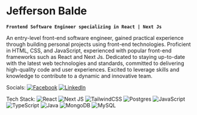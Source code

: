 #   Jefferson Balde

****`Frontend Software Engineer specializing in React | Next Js`****

An entry-level front-end software engineer, gained practical experience through building personal projects using front-end technologies. Proficient in HTML, CSS, and JavaScript, experienced with popular front-end frameworks such as React and Next Js. Dedicated to staying up-to-date with the latest web technologies and standards, committed to delivering high-quality code and user experiences. Excited to leverage skills and knowledge to contribute to a dynamic and innovative team.

Socials:
 [![Facebook](https://img.shields.io/badge/Facebook-%231877F2.svg?logo=Facebook&logoColor=white)](https://facebook.com/jeffersonbalde) [![LinkedIn](https://img.shields.io/badge/LinkedIn-%230077B5.svg?logo=linkedin&logoColor=white)](https://linkedin.com/in/jeffersonbalde) 

Tech Stack:
![React](https://img.shields.io/badge/react-%2320232a.svg?style=flat-square&logo=react&logoColor=%2361DAFB) ![Next JS](https://img.shields.io/badge/Next-black?style=flat-square&logo=next.js&logoColor=white) ![TailwindCSS](https://img.shields.io/badge/tailwindcss-%2338B2AC.svg?style=flat-square&logo=tailwind-css&logoColor=white) ![Postgres](https://img.shields.io/badge/postgres-%23316192.svg?style=flat-square&logo=postgresql&logoColor=white) ![JavaScript](https://img.shields.io/badge/javascript-%23323330.svg?style=flat-square&logo=javascript&logoColor=%23F7DF1E) ![TypeScript](https://img.shields.io/badge/typescript-%23007ACC.svg?style=flat-square&logo=typescript&logoColor=white) ![Java](https://img.shields.io/badge/java-%23ED8B00.svg?style=flat-square&logo=java&logoColor=white) ![MongoDB](https://img.shields.io/badge/MongoDB-%234ea94b.svg?style=flat-square&logo=mongodb&logoColor=white) ![MySQL](https://img.shields.io/badge/mysql-%2300f.svg?style=flat-square&logo=mysql&logoColor=white)
